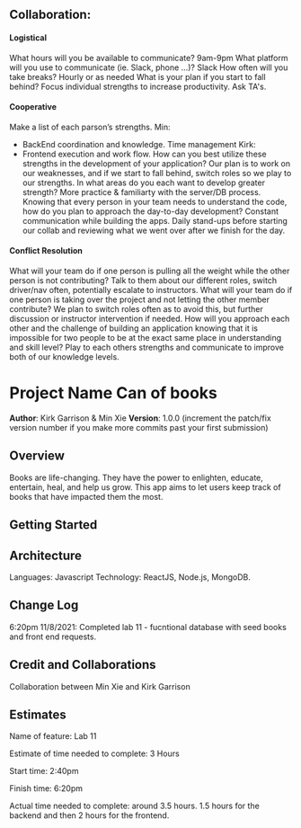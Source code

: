 ## Collaboration:

#### Logistical
What hours will you be available to communicate?
9am-9pm
What platform will you use to communicate (ie. Slack, phone …)?
Slack
How often will you take breaks?
Hourly or as needed
What is your plan if you start to fall behind?
Focus individual strengths to increase productivity. Ask TA's.
#### Cooperative
Make a list of each parson’s strengths.
Min:
- BackEnd coordination and knowledge. Time management
Kirk:
- Frontend execution and work flow.
How can you best utilize these strengths in the development of your application?
Our plan is to work on our weaknesses, and if we start to fall behind, switch roles so we play to our strengths.
In what areas do you each want to develop greater strength?
More practice & familiarty with the server/DB process.
Knowing that every person in your team needs to understand the code, how do you plan to approach the day-to-day development?
Constant communication while building the apps. Daily stand-ups before starting our collab and reviewing what we went over after we finish for the day.
#### Conflict Resolution
What will your team do if one person is pulling all the weight while the other person is not contributing?
Talk to them about our different roles, switch driver/nav often, potentially escalate to instructors.
What will your team do if one person is taking over the project and not letting the other member contribute?
We plan to switch roles often as to avoid this, but further discussion or instructor intervention if needed.
How will you approach each other and the challenge of building an application knowing that it is impossible for two people to be at the exact same place in understanding and skill level?
Play to each others strengths and communicate to improve both of our knowledge levels.


# Project Name Can of books

**Author**: Kirk Garrison & Min Xie
**Version**: 1.0.0 (increment the patch/fix version number if you make more commits past your first submission)

## Overview
Books are life-changing. They have the power to enlighten, educate, entertain, heal, and help us grow. This app aims to let users keep track of books that have impacted them the most.

## Getting Started
<!-- What are the steps that a user must take in order to build this app on their own machine and get it running? -->

## Architecture
Languages: Javascript
Technology: ReactJS, Node.js, MongoDB.

## Change Log
6:20pm 11/8/2021: Completed lab 11 - fucntional database with seed books and front end requests.

## Credit and Collaborations
Collaboration between Min Xie and Kirk Garrison

## Estimates

Name of feature: Lab 11

Estimate of time needed to complete: 3 Hours

Start time: 2:40pm

Finish time: 6:20pm

Actual time needed to complete: around 3.5 hours. 1.5 hours for the backend and then 2 hours for the frontend.
